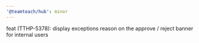 ```yaml
---
'@teamteach/hub': minor
---
```


feat (TTHP-5378): display exceptions reason on the approve / reject banner for internal users
